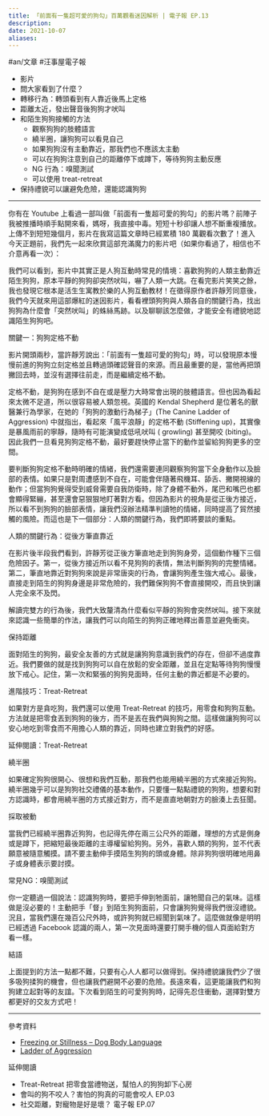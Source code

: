 ```yaml
---
title: 「前面有一隻超可愛的狗勾」百萬觀看迷因解析 | 電子報 EP.13
description: 
date: 2021-10-07
aliases:
---
```


#an/文章 #汪事屋電子報 

- 影片
- 問大家看到了什麼？
- 轉移行為：轉頭看到有人靠近後馬上定格
- 距離太近，發出聲音後狗狗才吠叫
- 和陌生狗狗接觸的方法
	- 觀察狗狗的肢體語言
	- 繞半圈，讓狗狗可以看見自己
	- 如果狗狗沒有主動靠近，那我們也不應該太主動
	- 可以在狗狗注意到自己的距離停下或蹲下，等待狗狗主動反應
	- NG 行為：嗅聞測試
	- 可以使用 treat-retreat
- 保持禮貌可以讓避免危險，還能認識狗狗

---

你有在 Youtube 上看過一部叫做「前面有一隻超可愛的狗勾」的影片嗎？前陣子我被推播時順手點開來看，媽呀，我直接中毒。短短十秒卻讓人想不斷重複播放。上傳不到短短幾個月，影片在我寫這篇文章時已經累積 180 萬觀看次數了！進入今天正題前，我們先一起來欣賞這部充滿魔力的影片吧（如果你看過了，相信也不介意再看一次）：


我們可以看到，影片中其實正是人狗互動時常見的情境：喜歡狗狗的人類主動靠近陌生狗狗，原本平靜的狗狗卻突然吠叫，嚇了人類一大跳。在看完影片笑笑之餘，我也發現它根本是活生生寓教於樂的人狗互動教材！在徵得原作者許靜芳同意後，我們今天就來用這部爆紅的迷因影片，看看裡頭狗狗與人類各自的關鍵行為，找出狗狗為什麼會「突然吠叫」的蛛絲馬跡。以及聊聊該怎麼做，才能安全有禮貌地認識陌生狗狗吧。

關鍵一：狗狗定格不動

影片開頭兩秒，當許靜芳說出：「前面有一隻超可愛的狗勾」時，可以發現原本慢慢前進的狗狗立刻定格並且轉過頭確認聲音的來源。而且最重要的是，當他再把頭撇回去時，並沒有選擇往前走，而是繼續定格不動。

定格不動，是狗狗在感到不自在或是壓力大時常會出現的肢體語言。但也因為看起來太微不足道，所以很容易被人類忽視。英國的 Kendal Shepherd 是位著名的獸醫兼行為學家，在她的「狗狗的激動行為梯子」(The Canine Ladder of Aggression) 中就指出，看起來「風平浪靜」的定格不動 (Stiffening up)，其實像是暴風雨前的寧靜，隨時有可能演變成低吼吠叫 ( 
growling) 甚至開咬 (biting)。因此我們一旦看見狗狗定格不動，最好要趕快停止當下的動作並留給狗狗更多的空間。

要判斷狗狗定格不動時明確的情緒，我們還需要連同觀察狗狗當下全身動作以及臉部的表情。如果只是對周遭感到不自在，可能會伴隨著飛機耳、舔舌、撇開視線的動作；但當狗狗覺得受到威脅需要自我防衛時，除了身體不動外，尾巴和嘴巴也都會顯得緊繃，甚至還會惡狠狠地盯著對方看。但因為影片的視角是從正後方接近，所以看不到狗狗的臉部表情，讓我們沒辦法精準判讀牠的情緒，同時提高了貿然接觸的風險。而這也是下一個部分：人類的關鍵行為，我們即將要談的重點。

人類的關鍵行為：從後方筆直靠近

在影片後半段我們看到，許靜芳從正後方筆直地走到狗狗身旁，這個動作種下三個危險因子。第一，從後方接近所以看不見狗狗的表情，無法判斷狗狗的完整情緒。第二，筆直地靠近對狗狗來說是非常唐突的行為，會讓狗狗產生強大戒心。最後，直接走到陌生的狗狗身邊是非常危險的，我們難保狗狗不會直接開咬，而且快到讓人完全來不及閃。

解讀完雙方的行為後，我們大致釐清為什麼看似平靜的狗狗會突然吠叫。接下來就來認識一些簡單的作法，讓我們可以向陌生的狗狗正確地釋出善意並避免衝突。

保持距離

面對陌生的狗狗，最安全友善的方式就是讓狗狗意識到我們的存在，但卻不過度靠近。我們要做的就是找到狗狗可以自在放鬆的安全距離，並且在定點等待狗狗慢慢放下戒心。記住，第一次和緊張的狗狗見面時，任何主動的靠近都是不必要的。

進階技巧：Treat-Retreat

如果對方是貪吃狗，我們還可以使用 Treat-Retreat 的技巧，用零食和狗狗互動。方法就是把零食丟到狗狗的後方，而不是丟在我們與狗狗之間。這樣做讓狗狗可以安心地吃到零食而不用擔心人類的靠近，同時也建立對我們的好感。

延伸閱讀：Treat-Retreat

繞半圈

如果確定狗狗很開心、很想和我們互動，那我們也能用繞半圈的方式來接近狗狗。繞半圈幾乎可以是狗狗社交禮儀的基本動作，只要懂一點點禮貌的狗狗，想要和對方認識時，都會用繞半圈的方式接近對方，而不是直直地朝對方的臉湊上去狂聞。

採取被動

當我們已經繞半圈靠近狗狗，也記得先停在兩三公尺外的距離，理想的方式是側身或是蹲下，把縮短最後距離的主導權留給狗狗。另外，喜歡人類的狗狗，並不代表願意被隨意觸摸。請不要主動伸手摸陌生狗狗的頭或身體。除非狗狗很明確地用鼻子或身體表示要討摸。

常見NG：嗅聞測試

你一定聽過一個說法：認識狗狗時，要把手伸到牠面前，讓牠聞自己的氣味。這樣做是沒必要的！主動把手「督」到陌生狗狗面前，只會讓狗狗覺得我們很沒禮貌。況且，當我們還在幾百公尺外時，或許狗狗就已經聞到氣味了。這麼做就像是明明已經透過 Facebook 認識的兩人，第一次見面時還要打開手機的個人頁面給對方看一樣。

結語

上面提到的方法一點都不難，只要有心人人都可以做得到。保持禮貌讓我們少了很多吸狗揉狗的機會，但也讓我們避開不必要的危險。長遠來看，這更能讓我們和狗狗建立起對等的友誼。下次看到陌生的可愛狗狗時，記得先忍住衝動，選擇對雙方都更好的交友方式吧！

---

參考資料
- [Freezing or Stillness – Dog Body Language](https://www.silentconversations.com/freezing-or-stillness-dog-body-language/)
- [Ladder of Aggression](https://www.kendalshepherd.com/app/download/5741399162/Ladder+of+Aggression+and+text.pdf?t=1610137373)

延伸閱讀

- Treat-Retreat 把零食當禮物送，幫怕人的狗狗卸下心房
- 會叫的狗不咬人？害怕的狗真的可能會咬人 EP.03
- 社交距離，對寵物是好是壞？  電子報 EP.07
